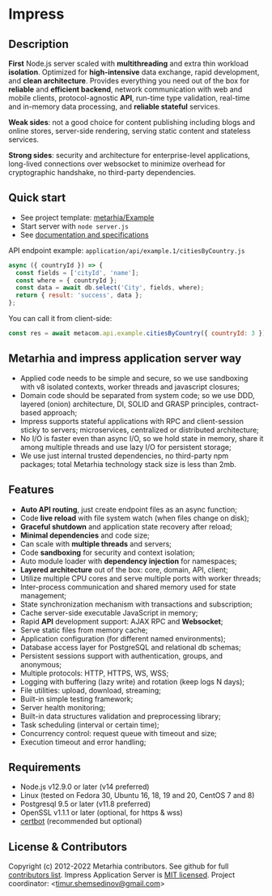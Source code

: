 # Impress

## Description

**First** Node.js server scaled with **multithreading** and extra thin workload
**isolation**. Optimized for **high-intensive** data exchange, rapid development,
and **clean architecture**. Provides everything you need out of the box for
**reliable** and **efficient backend**, network communication with web and mobile
clients, protocol-agnostic **API**, run-time type validation, real-time and
in-memory data processing, and **reliable stateful** services.

**Weak sides**: not a good choice for content publishing including blogs and
online stores, server-side rendering, serving static content and stateless
services.

**Strong sides**: security and architecture for enterprise-level applications,
long-lived connections over websocket to minimize overhead for cryptographic
handshake, no third-party dependencies.

## Quick start

*   See project template: [metarhia/Example](https://github.com/metarhia/Example)
*   Start server with `node server.js`
*   See [documentation and specifications](https://github.com/metarhia/Contracts)

API endpoint example: `application/api/example.1/citiesByCountry.js`

```js
async ({ countryId }) => {
  const fields = ['cityId', 'name'];
  const where = { countryId };
  const data = await db.select('City', fields, where);
  return { result: 'success', data };
};
```

You can call it from client-side:

```js
const res = await metacom.api.example.citiesByCountry({ countryId: 3 });
```

## Metarhia and impress application server way

*   Applied code needs to be simple and secure, so we use sandboxing with v8
    isolated contexts, worker threads and javascript closures;
*   Domain code should be separated from system code; so we use DDD, layered
    (onion) architecture, DI, SOLID and GRASP principles, contract-based approach;
*   Impress supports stateful applications with RPC and client-session sticky to
    servers; microservices, centralized or distributed architecture;
*   No I/O is faster even than async I/O, so we hold state in memory, share it
    among multiple threads and use lazy I/O for persistent storage;
*   We use just internal trusted dependencies, no third-party npm packages;
    total Metarhia technology stack size is less than 2mb.

## Features

*   **Auto API routing**, just create endpoint files as an async function;
*   Code **live reload** with file system watch (when files change on disk);
*   **Graceful shutdown** and application state recovery after reload;
*   **Minimal dependencies** and code size;
*   Can scale with **multiple threads** and servers;
*   Code **sandboxing** for security and context isolation;
*   Auto module loader with **dependency injection** for namespaces;
*   **Layered architecture** out of the box: core, domain, API, client;
*   Utilize multiple CPU cores and serve multiple ports with worker threads;
*   Inter-process communication and shared memory used for state management;
*   State synchronization mechanism with transactions and subscription;
*   Cache server-side executable JavaScript in memory;
*   Rapid **API** development support: AJAX RPC and **Websocket**;
*   Serve static files from memory cache;
*   Application configuration (for different named environments);
*   Database access layer for PostgreSQL and relational db schemas;
*   Persistent sessions support with authentication, groups, and anonymous;
*   Multiple protocols: HTTP, HTTPS, WS, WSS;
*   Logging with buffering (lazy write) and rotation (keep logs N days);
*   File utilities: upload, download, streaming;
*   Built-in simple testing framework;
*   Server health monitoring;
*   Built-in data structures validation and preprocessing library;
*   Task scheduling (interval or certain time);
*   Concurrency control: request queue with timeout and size;
*   Execution timeout and error handling;

## Requirements

*   Node.js v12.9.0 or later (v14 preferred)
*   Linux (tested on Fedora 30, Ubuntu 16, 18, 19 and 20, CentOS 7 and 8)
*   Postgresql 9.5 or later (v11.8 preferred)
*   OpenSSL v1.1.1 or later (optional, for https & wss)
*   [certbot](https://github.com/certbot/certbot) (recommended but optional)

## License & Contributors

Copyright (c) 2012-2022 Metarhia contributors.
See github for full [contributors list](https://github.com/metarhia/impress/graphs/contributors).
Impress Application Server is [MIT licensed](./LICENSE).
Project coordinator: \<timur.shemsedinov@gmail.com>
